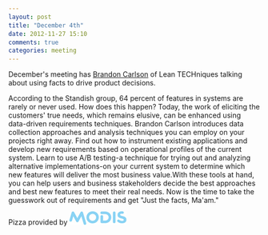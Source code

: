 ```yaml
---
layout: post
title: "December 4th"
date: 2012-11-27 15:10
comments: true
categories: meeting
---
```


December's meeting has [Brandon Carlson] of Lean TECHniques talking about using facts to drive product decisions.

According to the Standish group, 64 percent of features in systems are rarely or never used. How does this happen? Today, the work of eliciting the customers' true needs, which remains elusive, can be enhanced using data-driven requirements techniques. Brandon Carlson introduces data collection approaches and analysis techniques you can employ on your projects right away. Find out how to instrument existing applications and develop new requirements based on operational profiles of the current system. Learn to use A/B testing-a technique for trying out and analyzing alternative implementations-on your current system to determine which new features will deliver the most business value.With these tools at hand, you can help users and business stakeholders decide the best approaches and best new features to meet their real needs. Now is the time to take the guesswork out of requirements and get "Just the facts, Ma'am."

Pizza provided by [<img src="/assets/modis.jpg">](http://www.modis.com/)

[Brandon Carlson]: http://twitter.com/bcarlso
